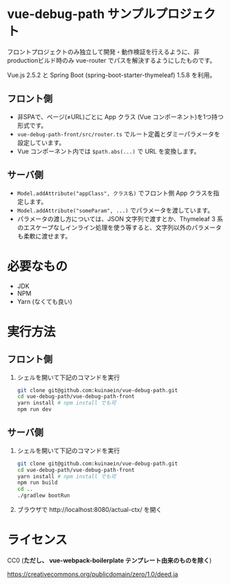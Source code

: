 # vue-debug-path サンプルプロジェクト
フロントプロジェクトのみ独立して開発・動作検証を行えるように、非productionビルド時のみ vue-router でパスを解決するようにしたものです。

Vue.js 2.5.2 と Spring Boot (spring-boot-starter-thymeleaf) 1.5.8 を利用。

## フロント側
* 非SPAで、ページ(≠URL)ごとに App クラス (Vue コンポーネント)を1つ持つ形式です。
* `vue-debug-path-front/src/router.ts` でルート定義とダミーパラメータを設定しています。
* Vue コンポーネント内では `$path.abs(...)` で URL を変換します。

## サーバ側
* `Model.addAttribute("appClass", クラス名)` でフロント側 App クラスを指定します。
* `Model.addAttribute("someParam", ...)` でパラメータを渡しています。
* パラメータの渡し方については、JSON 文字列で渡すとか、Thymeleaf 3 系のエスケープなしインライン処理を使う等すると、文字列以外のパラメータも柔軟に渡せます。

# 必要なもの
* JDK
* NPM
* Yarn (なくても良い)

# 実行方法
## フロント側
1. シェルを開いて下記のコマンドを実行
    ```bash
    git clone git@github.com:kuinaein/vue-debug-path.git
    cd vue-debug-path/vue-debug-path-front
    yarn install # npm install でも可
    npm run dev
    ```

## サーバ側
1. シェルを開いて下記のコマンドを実行
    ```bash
    git clone git@github.com:kuinaein/vue-debug-path.git
    cd vue-debug-path/vue-debug-path-front
    yarn install # npm install でも可
    npm run build
    cd ..
    ./gradlew bootRun
    ```
2. ブラウザで http://localhost:8080/actual-ctx/ を開く

# ライセンス
CC0 (**ただし、 vue-webpack-boilerplate テンプレート由来のものを除く**)

https://creativecommons.org/publicdomain/zero/1.0/deed.ja

